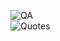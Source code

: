 ![QA](https://img.shields.io/badge/QA-Testing-F28C28?style=for-the-badge&logo=bug&logoColor=white )     
![Quotes](https://quotes-github-readme.vercel.app/api?type=horizontal&theme=dark )
